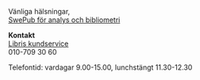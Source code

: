 Vänliga hälsningar,     
[SwePub för analys och bibliometri](http://bibliometri.swepub.kb.se)

**Kontakt**    
[Libris kundservice](libris@kb.se)     
010-709 30 60

Telefontid: vardagar 9.00-15.00, lunchstängt 11.30-12.30
